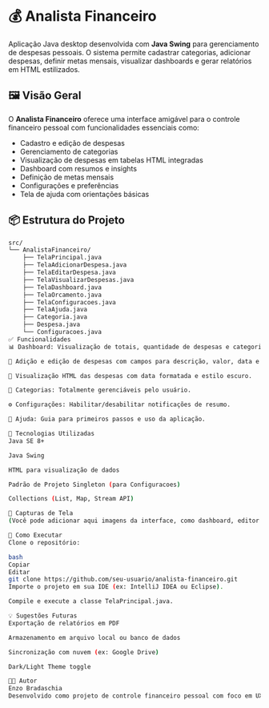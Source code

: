 # 💰 Analista Financeiro

Aplicação Java desktop desenvolvida com **Java Swing** para gerenciamento de despesas pessoais. O sistema permite cadastrar categorias, adicionar despesas, definir metas mensais, visualizar dashboards e gerar relatórios em HTML estilizados.

## 🖼️ Visão Geral

O **Analista Financeiro** oferece uma interface amigável para o controle financeiro pessoal com funcionalidades essenciais como:

- Cadastro e edição de despesas
- Gerenciamento de categorias
- Visualização de despesas em tabelas HTML integradas
- Dashboard com resumos e insights
- Definição de metas mensais
- Configurações e preferências
- Tela de ajuda com orientações básicas

## 📦 Estrutura do Projeto

```bash
src/
└── AnalistaFinanceiro/
    ├── TelaPrincipal.java
    ├── TelaAdicionarDespesa.java
    ├── TelaEditarDespesa.java
    ├── TelaVisualizarDespesas.java
    ├── TelaDashboard.java
    ├── TelaOrcamento.java
    ├── TelaConfiguracoes.java
    ├── TelaAjuda.java
    ├── Categoria.java
    ├── Despesa.java
    └── Configuracoes.java
✅ Funcionalidades
📊 Dashboard: Visualização de totais, quantidade de despesas e categoria mais onerosa.

📝 Adição e edição de despesas com campos para descrição, valor, data e categoria.

📆 Visualização HTML das despesas com data formatada e estilo escuro.

📁 Categorias: Totalmente gerenciáveis pelo usuário.

⚙️ Configurações: Habilitar/desabilitar notificações de resumo.

🧾 Ajuda: Guia para primeiros passos e uso da aplicação.

🧪 Tecnologias Utilizadas
Java SE 8+

Java Swing

HTML para visualização de dados

Padrão de Projeto Singleton (para Configuracoes)

Collections (List, Map, Stream API)

📸 Capturas de Tela
(Você pode adicionar aqui imagens da interface, como dashboard, editor de despesas, etc.)

🚀 Como Executar
Clone o repositório:

bash
Copiar
Editar
git clone https://github.com/seu-usuario/analista-financeiro.git
Importe o projeto em sua IDE (ex: IntelliJ IDEA ou Eclipse).

Compile e execute a classe TelaPrincipal.java.

💡 Sugestões Futuras
Exportação de relatórios em PDF

Armazenamento em arquivo local ou banco de dados

Sincronização com nuvem (ex: Google Drive)

Dark/Light Theme toggle

👨‍💻 Autor
Enzo Bradaschia
Desenvolvido como projeto de controle financeiro pessoal com foco em UX e boas práticas de interface.

